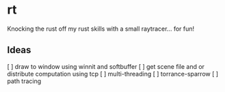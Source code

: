 # rt
Knocking the rust off my rust skills with a small raytracer... for fun!

## Ideas
[ ] draw to window using winnit and softbuffer
[ ] get scene file and or distribute computation using tcp
[ ] multi-threading
[ ] torrance-sparrow
[ ] path tracing